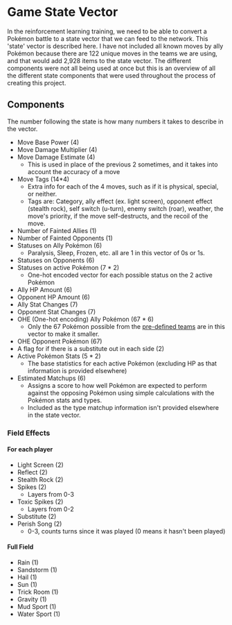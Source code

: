 # Game State Vector

In the reinforcement learning training, we need to be able to convert a Pokémon battle to a state vector that we can 
feed to the network. This 'state' vector is described here. I have not included all known moves by ally Pokémon because 
there are 122 unique moves in the teams we are using, and that would add 2,928 items to the state vector. The different
components were not all being used at once but this is an overview of all the different state components that were used
throughout the process of creating this project.

## Components
The number following the state is how many numbers it takes to describe in the vector.
* Move Base Power (4)
* Move Damage Multiplier (4)
* Move Damage Estimate (4)
  * This is used in place of the previous 2 sometimes, and it takes into account the accuracy of a move
* Move Tags (14*4)
  * Extra info for each of the 4 moves, such as if it is physical, special, or neither.
  * Tags are: Category, ally effect (ex. light screen), opponent effect (stealth rock), self switch (u-turn), 
  enemy switch (roar), weather, the move's priority, if the move self-destructs, and the recoil of the move.
* Number of Fainted Allies (1)
* Number of Fainted Opponents (1)
* Statuses on Ally Pokémon (6)
  * Paralysis, Sleep, Frozen, etc. all are 1 in this vector of 0s or 1s.
* Statuses on Opponents (6)
* Statuses on active Pokémon (7 * 2)
  * One-hot encoded vector for each possible status on the 2 active Pokémon
* Ally HP Amount (6)
* Opponent HP Amount (6)
* Ally Stat Changes (7)
* Opponent Stat Changes (7)
* OHE (One-hot encoding) Ally Pokémon (67 * 6)
  * Only the 67 Pokémon possible from the [pre-defined teams](teams.txt) are in this vector to make it smaller.
* OHE Opponent Pokémon (67)
* A flag for if there is a substitute out in each side (2)
* Active Pokémon Stats (5 * 2)
  * The base statistics for each active Pokémon (excluding HP as that information is provided elsewhere)
* Estimated Matchups (6)
  * Assigns a score to how well Pokémon are expected to perform against the opposing 
  Pokémon using simple calculations with the Pokémon stats and types.
  * Included as the type matchup information isn't provided elsewhere in the state vector.

### Field Effects
#### For each player
* Light Screen (2)
* Reflect (2)
* Stealth Rock (2)
* Spikes (2)
  * Layers from 0-3
* Toxic Spikes (2)
  * Layers from 0-2
* Substitute (2)
* Perish Song (2)
  * 0-3, counts turns  since it was played (0 means it hasn't been played)

#### Full Field
* Rain (1)
* Sandstorm (1)
* Hail (1)
* Sun (1)
* Trick Room (1)
* Gravity (1)
* Mud Sport (1)
* Water Sport (1)
